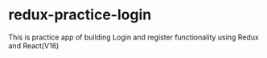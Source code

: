 # redux-practice-login
This is practice app of building Login and register functionality using Redux and React(V16)
